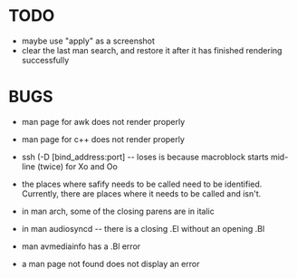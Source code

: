 #  TODO

- maybe use "apply" as a screenshot
- clear the last man search, and restore it after it has finished rendering successfully

# BUGS

- man page for awk does not render properly
- man page for c++ does not render properly
- ssh   (-D [bind_address:port] -- loses is because macroblock starts mid-line (twice) for Xo and Oo
- the places where safify needs to be called need to be identified.  Currently, there are places where it needs to be called and isn't.
- in man arch, some of the closing parens are in italic
- in man audiosyncd -- there is a closing .El without an opening .Bl
- man avmediainfo has a .Bl error

- a man page not found does not display an error


